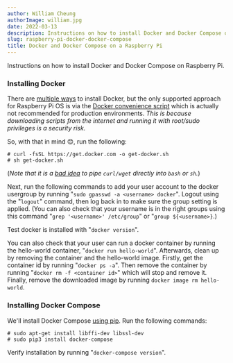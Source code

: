 ```yaml
---
author: William Cheung
authorImage: william.jpg
date: 2022-03-13
description: Instructions on how to install Docker and Docker Compose on Raspberry Pi.
slug: raspberry-pi-docker-docker-compose
title: Docker and Docker Compose on a Raspberry Pi
---
```


Instructions on how to install Docker and Docker Compose on Raspberry Pi.

### Installing Docker

There are [multiple ways](https://docs.docker.com/engine/install/debian/#installation-methods) to install Docker, but the only supported approach for Raspberry Pi OS is via the [Docker convenience script](https://github.com/docker/docker-install) which is actually not recommended for production environments. _This is because downloading scripts from the internet and running it with root/sudo privileges is a security risk._

So, with that in mind 😊, run the following:

```
# curl -fsSL https://get.docker.com -o get-docker.sh
# sh get-docker.sh
```

(_Note that it is a [bad idea](https://www.idontplaydarts.com/2016/04/detecting-curl-pipe-bash-server-side/) to pipe `curl/wget` directly into `bash` or `sh`._)

Next, run the following commands to add your user account to the docker usergroup by running "`sudo gpasswd -a <username> docker`". Logout using the "`logout`" command, then log back in to make sure the group setting is applied. (You can also check that your username is in the right groups using this command "`grep '<username>' /etc/group`" or "`group ${<username>}`.)

Test docker is installed with "`docker version`".

You can also check that your user can run a docker container by running the hello-world container, "`docker run hello-world`". Afterwards, clean up by removing the container and the hello-world image. Firstly, get the container id by running "`docker ps -a`". Then remove the container by running "`docker rm -f <container id>`" which will stop and remove it. Finally, remove the downloaded image by running `docker image rm hello-world`.

### Installing Docker Compose

We'll install Docker Compose [using pip](https://docs.docker.com/compose/install/#install-using-pip). Run the following commands:

```
# sudo apt-get install libffi-dev libssl-dev
# sudo pip3 install docker-compose
```

Verify installation by running "`docker-compose version`".
